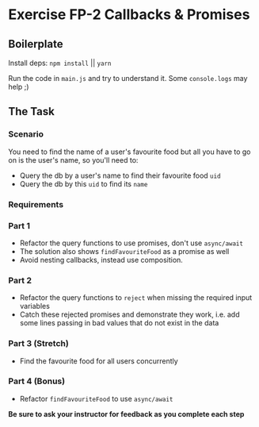 # Exercise FP-2 Callbacks & Promises

## Boilerplate

Install deps: `npm install` || `yarn`

Run the code in `main.js` and try to understand it. Some `console.logs` may help ;)

## The Task

### Scenario

You need to find the name of a user's favourite food but all you have to go on is the user's name, so you'll need to:

- Query the db by a user's name to find their favourite food `uid`
- Query the db by this `uid` to find its `name`

### Requirements

### Part 1

- Refactor the query functions to use promises, don't use `async/await`
- The solution also shows `findFavouriteFood` as a promise as well
- Avoid nesting callbacks, instead use composition.

### Part 2

- Refactor the query functions to `reject` when missing the required input variables
- Catch these rejected promises and demonstrate they work, i.e. add some lines passing in bad values that do not exist in the data

### Part 3 (Stretch)

- Find the favourite food for all users concurrently

### Part 4 (Bonus)

- Refactor `findFavouriteFood` to use `async/await`

**Be sure to ask your instructor for feedback as you complete each step**
